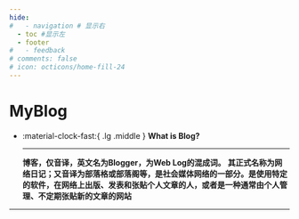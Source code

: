 ```yaml
---
hide:
#   - navigation # 显示右
  - toc #显示左
  - footer
#   - feedback
# comments: false
# icon: octicons/home-fill-24
---
```


# MyBlog
<div class="grid cards" markdown>

-   :material-clock-fast:{ .lg .middle } __What is Blog?__

    ---
    **博客，仅音译，英文名为Blogger，为Web Log的混成词。** 
    **其正式名称为网络日记；又音译为部落格或部落阁等，是社会媒体网络的一部分。是使用特定的软件，在网络上出版、发表和张贴个人文章的人，或者是一种通常由个人管理、不定期张贴新的文章的网站**
    
</div>


***


<!-- <style>

.md-grid {
  max-width: 1100px;
}
</style> -->